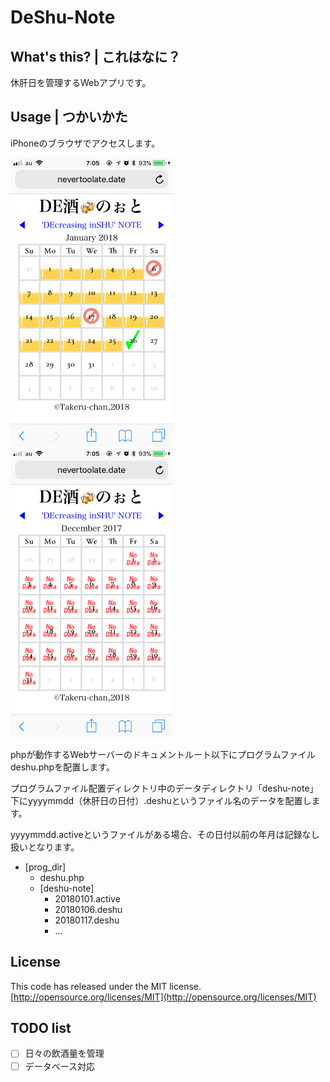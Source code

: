 ﻿# DeShu-Note

## What's this? | これはなに？

休肝日を管理するWebアプリです。  

## Usage | つかいかた

iPhoneのブラウザでアクセスします。  

![](./images/site-image-1.png) ![](./images/site-image-2.png)

phpが動作するWebサーバーのドキュメントルート以下にプログラムファイルdeshu.phpを配置します。  

プログラムファイル配置ディレクトリ中のデータディレクトリ「deshu-note」下にyyyymmdd（休肝日の日付）.deshuというファイル名のデータを配置します。  

yyyymmdd.activeというファイルがある場合、その日付以前の年月は記録なし扱いとなります。  

- \[prog_dir\]
    - deshu.php
    - \[deshu-note\]
        - 20180101.active
        - 20180106.deshu
        - 20180117.deshu
        - ...

## License

This code has released under the MIT license.  
[http://opensource.org/licenses/MIT](http://opensource.org/licenses/MIT)

## TODO list

- [ ] 日々の飲酒量を管理
- [ ] データベース対応

